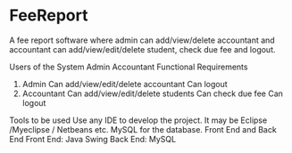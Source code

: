 # FeeReport
A fee report software where admin can add/view/delete accountant and accountant can add/view/edit/delete student, check due fee and logout.

Users of the System
Admin
Accountant
Functional Requirements
1. Admin
Can add/view/edit/delete accountant
Can logout
2. Accountant
Can add/view/edit/delete students
Can check due fee
Can logout

Tools to be used
Use any IDE to develop the project. It may be Eclipse /Myeclipse / Netbeans etc.
MySQL for the database.
Front End and Back End
Front End: Java Swing
Back End: MySQL
